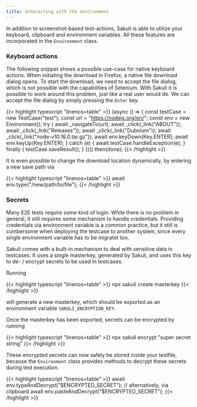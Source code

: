 ```yaml
---
title: Interacting with the environment
---
```

In addition to screenshot-based test-actions, Sakuli is able to utilize your keyboard, clipboard and environment variables.
All these features are incorporated in the `Environment` class.

### Keyboard actions

The following snippet shows a possible use-case for native keyboard actions.
When initiating the download in Firefox, a native file download dialog opens.
To start the download, we need to accept the file dialog, which is not possible with the capabilities of Selenium.
With Sakuli it is possible to work around this problem, just like a real user would do.
We can accept the file dialog by simply pressing the `Enter` key.

{{< highlight typescript "linenos=table" >}}
(async () => {
    const testCase = new TestCase("test");
    const url = "https://nodejs.org/en/";
    const env = new Environment();
    try {
        await _navigateTo(url);
        await _click(_link("ABOUT"));
        await _click(_link("Releases"));
        await _click(_link("Dubnium"));
        await _click(_link("node-v10.16.0.tar.gz"));
        await env.keyDown(Key.ENTER);
        await env.keyUp(Key.ENTER);
    } catch (e) {
        await testCase.handleException(e);
    } finally {
        testCase.saveResult();
    }
})().then(done);
{{< /highlight >}}

It is even possible to change the download location dynamically, by entering a new save path via

{{< highlight typescript "linenos=table" >}}
await env.type("/new/path/to/file");
{{< /highlight >}}

### Secrets

Many E2E tests require some kind of login.
While there is no problem in general, it still requires some mechanism to handle credentials.
Providing credentials via environment variable is a common practice, but it still is cumbersome when deploying the testcase to another system, since every single environment variable has to be migratet too.

Sakuli comes with a built-in mechanism to deal with sensitive data in testcases.
It uses a single masterkey, generated by Sakuli, and uses this key to de- / encrypt secrets to be used in testcases.

Running

{{< highlight typescript "linenos=table" >}}
npx sakuli create masterkey
{{< /highlight >}}

will generate a new masterkey, which should be exported as an environment variable `SAKULI_ENCRYPTION_KEY`.

Once the masterkey has been exported, secrets can be encrypted by running

{{< highlight typescript "linenos=table" >}}
npx sakuli encrypt "super secret string"
{{< /highlight >}}

These encrypted secrets can now safely be stored inside your testfile, because the `Environment` class provides methods to decrypt these secrets during test execution.

{{< highlight typescript "linenos=table" >}}
await env.typeAndDecrypt("$ENCRYPTED_SECRET");
// alternatively, via clipboard
await env.pasteAndDecrypt("$ENCRYPTED_SECRET");
{{< /highlight >}}
